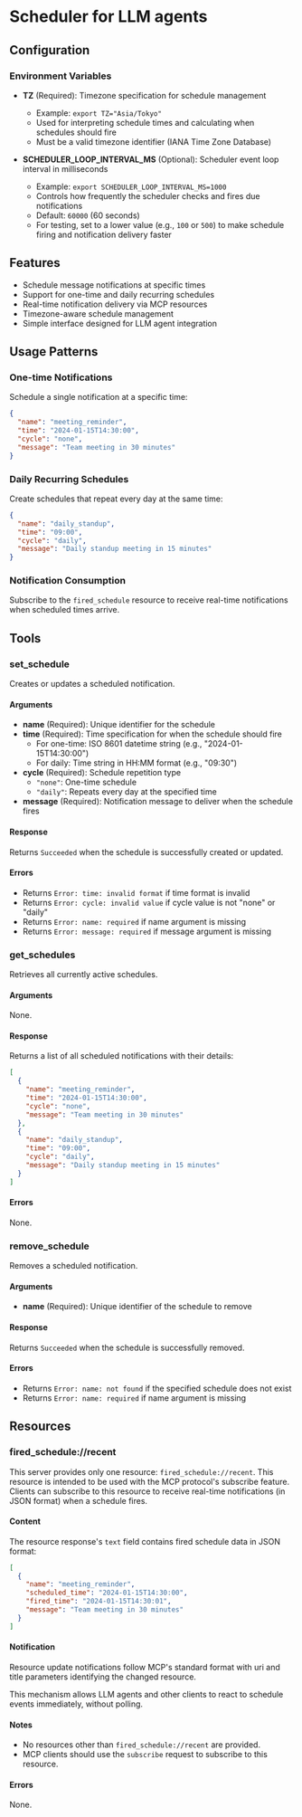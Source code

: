 # Scheduler for LLM agents

## Configuration

### Environment Variables

- **TZ** (Required): Timezone specification for schedule management
  - Example: `export TZ="Asia/Tokyo"`
  - Used for interpreting schedule times and calculating when schedules should fire
  - Must be a valid timezone identifier (IANA Time Zone Database)

- **SCHEDULER_LOOP_INTERVAL_MS** (Optional): Scheduler event loop interval in milliseconds
  - Example: `export SCHEDULER_LOOP_INTERVAL_MS=1000`
  - Controls how frequently the scheduler checks and fires due notifications
  - Default: `60000` (60 seconds)
  - For testing, set to a lower value (e.g., `100` or `500`) to make schedule firing and notification delivery faster

## Features

- Schedule message notifications at specific times
- Support for one-time and daily recurring schedules
- Real-time notification delivery via MCP resources
- Timezone-aware schedule management
- Simple interface designed for LLM agent integration

## Usage Patterns

### One-time Notifications

Schedule a single notification at a specific time:

```json
{
  "name": "meeting_reminder",
  "time": "2024-01-15T14:30:00",
  "cycle": "none",
  "message": "Team meeting in 30 minutes"
}
```

### Daily Recurring Schedules

Create schedules that repeat every day at the same time:

```json
{
  "name": "daily_standup",
  "time": "09:00",
  "cycle": "daily", 
  "message": "Daily standup meeting in 15 minutes"
}
```

### Notification Consumption

Subscribe to the `fired_schedule` resource to receive real-time notifications when scheduled times arrive.

## Tools

### set_schedule

Creates or updates a scheduled notification.

#### Arguments

- **name** (Required): Unique identifier for the schedule
- **time** (Required): Time specification for when the schedule should fire
  - For one-time: ISO 8601 datetime string (e.g., "2024-01-15T14:30:00")
  - For daily: Time string in HH:MM format (e.g., "09:30")
- **cycle** (Required): Schedule repetition type
  - `"none"`: One-time schedule
  - `"daily"`: Repeats every day at the specified time
- **message** (Required): Notification message to deliver when the schedule fires

#### Response

Returns `Succeeded` when the schedule is successfully created or updated.

#### Errors

- Returns `Error: time: invalid format` if time format is invalid
- Returns `Error: cycle: invalid value` if cycle value is not "none" or "daily"
- Returns `Error: name: required` if name argument is missing
- Returns `Error: message: required` if message argument is missing

### get_schedules

Retrieves all currently active schedules.

#### Arguments

None.

#### Response

Returns a list of all scheduled notifications with their details:

```json
[
  {
    "name": "meeting_reminder",
    "time": "2024-01-15T14:30:00",
    "cycle": "none",
    "message": "Team meeting in 30 minutes"
  },
  {
    "name": "daily_standup", 
    "time": "09:00",
    "cycle": "daily",
    "message": "Daily standup meeting in 15 minutes"
  }
]
```

#### Errors

None.

### remove_schedule

Removes a scheduled notification.

#### Arguments

- **name** (Required): Unique identifier of the schedule to remove

#### Response

Returns `Succeeded` when the schedule is successfully removed.

#### Errors

- Returns `Error: name: not found` if the specified schedule does not exist
- Returns `Error: name: required` if name argument is missing

## Resources

### fired_schedule://recent

This server provides only one resource: `fired_schedule://recent`.
This resource is intended to be used with the MCP protocol's subscribe feature. Clients can subscribe to this resource to receive real-time notifications (in JSON format) when a schedule fires.

#### Content

The resource response's `text` field contains fired schedule data in JSON format:

```json
[
  {
    "name": "meeting_reminder",
    "scheduled_time": "2024-01-15T14:30:00",
    "fired_time": "2024-01-15T14:30:01",
    "message": "Team meeting in 30 minutes"
  }
]
```

#### Notification

Resource update notifications follow MCP's standard format with uri and title parameters identifying the changed resource.

This mechanism allows LLM agents and other clients to react to schedule events immediately, without polling.

#### Notes

- No resources other than `fired_schedule://recent` are provided.
- MCP clients should use the `subscribe` request to subscribe to this resource.

#### Errors

None.
